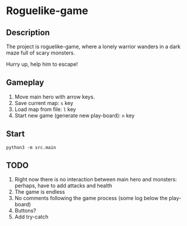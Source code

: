 # Roguelike-game

## Description

The project is roguelike-game, where a lonely warrior wanders in a dark maze
full of scary monsters.

Hurry up, help him to escape!

## Gameplay

1. Move main hero with arrow keys.
2. Save current map: `s` key
3. Load map from file: `l` key
4. Start new game (generate new play-board): `n` key

## Start

```
python3 -m src.main
```

## TODO

1. Right now there is no interaction between main hero and monsters: perhaps,
have to add attacks and health
2. The game is endless
3. No comments following the game process (some log below the play-board)
4. Buttons?
5. Add try-catch
